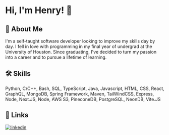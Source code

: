 # Hi, I'm Henry! 👋


## 🚀 About Me
I'm a self-taught software developer looking to improve my skills day by day. I fell in love with programming in my final year of undergrad at the University of Houston. Since graduating, I've decided to turn my passion into a career and to pursue a lifetime of learning.


## 🛠 Skills
Python, C/C++, Bash, SQL, TypeScript, Java, Javascript, HTML, CSS, React, GraphQL, MongoDB, Spring Framework, Maven, TailWindCSS, Express, Node, Next.JS, Node, AWS S3, PineconeDB, PostgreSQL, NeonDB, Vite.JS


## 🔗 Links
[![linkedin](https://img.shields.io/badge/linkedin-0A66C2?style=for-the-badge&logo=linkedin&logoColor=white)](https://www.linkedin.com/in/henry-nguyen682/)
